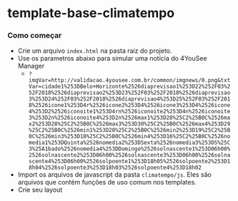 # template-base-climatempo

### Como começar
 - Crie um arquivo `index.html` na pasta raiz do projeto.
 - Use os parametros abaixo para simular uma notícia do 4YouSee Manager
    - `?imgVar=http://validacao.4yousee.com.br/common/imgnews/0.png&txtVar=cidade1%253DBelo+Horizonte%2526diaprevisao1%253D22%252F03%252F2018%2526diaprevisao2%253D23%252F03%252F2018%2526diaprevisao3%253D24%252F03%252F2018%2526diaprevisao4%253D25%252F03%252F2018%2526icone1%253D4r%2526icone2%253D4%2526icone3%253D4%2526icone4%253D2%2526iconoite1%253D4rn%2526iconoite2%253D4n%2526iconoite3%253D2n%2526iconoite4%253D2n%2526max1%253D28%25C2%25B0C%2526max2%253D28%25C2%25B0C%2526max3%253D30%25C2%25B0C%2526max4%253D29%25C2%25B0C%2526min1%253D20%25C2%25B0C%2526min2%253D19%25C2%25B0C%2526min3%253D18%25C2%25B0C%2526min4%253D16%25C2%25B0C%2526nomedia1%253DQuinta%2526nomedia2%253DSexta%2526nomedia3%253DS%25C3%25A1bado%2526nomedia4%253DDomingo%2526solnascente1%253D06h00%2526solnascente2%253D06h00%2526solnascente3%253D06h00%2526solnascente4%253D06h00%2526solpoente1%253D18h05%2526solpoente2%253D18h04%2526solpoente3%253D18h03%2526solpoente4%253D18h02`
 - Import os arquivos de javascript da pasta `climatempo/js`. Eles são arquivos que contém funções de uso comum nos templates.
 - Crie seu layout

